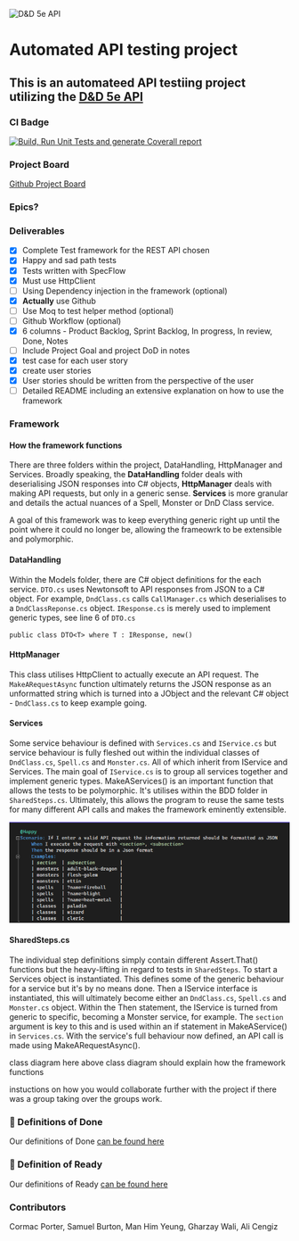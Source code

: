 <img
src="https://www.dnd5eapi.co/public/favicon.ico" alt="D&D 5e API" width= 300>

# Automated API testing project

## This is an automateed API testiing project utilizing the [D&D 5e API](https://www.dnd5eapi.co/docs/#overview)

### CI Badge

[![Build, Run Unit Tests and generate Coverall report](https://github.com/MugillaGurilla/APi-Project/actions/workflows/CIMerge.yml/badge.svg)](https://github.com/MugillaGurilla/APi-Project/actions/workflows/CIMerge.yml)

### Project Board

[Github Project Board](https://github.com/users/MugillaGurilla/projects/1)

### Epics?

### Deliverables

- [X] Complete Test framework for the REST API chosen
- [X] Happy and sad path tests
- [X] Tests written with SpecFlow
- [X] Must use HttpClient
- [ ] Using Dependency injection in the framework (optional)
- [X] **Actually** use Github
- [ ] Use Moq to test helper method (optional)
- [ ] Github Workflow (optional)
- [X] 6 columns - Product Backlog, Sprint Backlog, In progress, In review, Done, Notes
- [ ] Include Project Goal and project DoD in notes
- [X] test case for each user story
- [X] create user stories
- [X] User stories should be written from the perspective of the user
- [ ] Detailed README including an extensive explanation on how to use the framework

### Framework

#### How the framework functions

There are three folders within the project, DataHandling, HttpManager and Services. Broadly speaking, the **DataHandling** folder
deals with deserialising JSON responses into C# objects, **HttpManager** deals with making API requests, but only in a generic sense.
**Services** is more granular and details the actual nuances of a Spell, Monster or DnD Class service.

A goal of this framework was to keep everything generic right up until the point where it could no longer be, allowing the frameowrk
to be extensible and polymorphic.

#### DataHandling

Within the Models folder, there are C# object definitions for the each service. `DTO.cs` uses Newtonsoft to API responses from JSON to
a C# object. For example, `DndClass.cs` calls `CallManager.cs` which deserialises to a `DndClassReponse.cs` object. `IResponse.cs` is
merely used to implement generic types, see line 6 of `DTO.cs`

```
public class DTO<T> where T : IResponse, new()
```

#### HttpManager

This class utilises HttpClient to actually execute an API request. The `MakeARequestAsync` function ultimately returns the JSON
response as an unformatted string which is turned into a JObject and the relevant C# object - `DndClass.cs` to keep example going.

#### Services

Some service behaviour is defined with `Services.cs` and `IService.cs` but service behaviour is fully fleshed out within the
individual classes of `DndClass.cs`, `Spell.cs` and `Monster.cs`. All of which inherit from IService and Services. The main goal of
`IService.cs` is to group all services together and implement generic types. MakeAServices() is an important function that allows
the tests to be polymorphic. It's utilises within the BDD folder in `SharedSteps.cs`. Ultimately, this allows the program to reuse the
same tests for many different API calls and makes the framework eminently extensible.

![20230417_145445_MicrosoftTeams-image.png](readme-assets/20230417_145445_MicrosoftTeams-image.png)

#### SharedSteps.cs

The individual step definitions simply contain different Assert.That() functions but the heavy-lifting in regard to tests in `SharedSteps`.
To start a Services object is instantiated. This defines some of the generic behaviour for a service but it's by no means done. Then a IService
interface is instantiated, this will ultimately become either an `DndClass.cs`, `Spell.cs` and `Monster.cs` object. Within the Then statement, the
IService is turned from generic to specific, becoming a Monster service, for example. The `section` argument is key to this and is used within
an if statement in MakeAService() in `Services.cs`. With the service's full behaviour now defined, an API call is made using MakeARequestAsync().

class diagram here
above class diagram should explain how the framework functions

instuctions on how you would collaborate further with the project if there was a group taking over the groups work.

### 💭 Definitions of Done

Our definitions of Done [can be found here](https://github.com/users/MugillaGurilla/projects/1/views/1?pane=issue&itemId=25643413)

### 💭 Definition of Ready

Our definitions of Ready [can be found here](https://github.com/users/MugillaGurilla/projects/1/views/1?pane=issue&itemId=25643451)

### Contributors

Cormac Porter, Samuel Burton, Man Him Yeung, Gharzay Wali, Ali Cengiz
